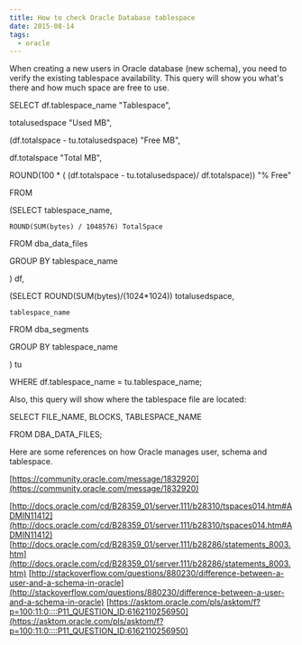 ```yaml
---
title: How to check Oracle Database tablespace
date: 2015-08-14
tags:
  - oracle
---
```


When creating a new users in Oracle database (new schema), you need to verify the existing tablespace availability. This query will show you what's there and how much space are free to use.

SELECT df.tablespace_name "Tablespace",

  totalusedspace "Used MB",

  (df.totalspace - tu.totalusedspace) "Free MB",

  df.totalspace "Total MB",

  ROUND(100 * ( (df.totalspace - tu.totalusedspace)/ df.totalspace)) "% Free"

FROM

  (SELECT tablespace_name,

    ROUND(SUM(bytes) / 1048576) TotalSpace

  FROM dba_data_files

  GROUP BY tablespace_name

  ) df,

  (SELECT ROUND(SUM(bytes)/(1024*1024)) totalusedspace,

    tablespace_name

  FROM dba_segments

  GROUP BY tablespace_name

  ) tu

WHERE df.tablespace_name = tu.tablespace_name;

Also, this query will show where the tablespace file are located:

SELECT  FILE_NAME, BLOCKS, TABLESPACE_NAME

   FROM DBA_DATA_FILES;

Here are some references on how Oracle manages user, schema and tablespace.

[https://community.oracle.com/message/1832920](https://community.oracle.com/message/1832920)

[http://docs.oracle.com/cd/B28359_01/server.111/b28310/tspaces014.htm#ADMIN11412](http://docs.oracle.com/cd/B28359_01/server.111/b28310/tspaces014.htm#ADMIN11412)
[http://docs.oracle.com/cd/B28359_01/server.111/b28286/statements_8003.htm](http://docs.oracle.com/cd/B28359_01/server.111/b28286/statements_8003.htm)
[http://stackoverflow.com/questions/880230/difference-between-a-user-and-a-schema-in-oracle](http://stackoverflow.com/questions/880230/difference-between-a-user-and-a-schema-in-oracle)
[https://asktom.oracle.com/pls/asktom/f?p=100:11:0::::P11_QUESTION_ID:6162110256950](https://asktom.oracle.com/pls/asktom/f?p=100:11:0::::P11_QUESTION_ID:6162110256950)